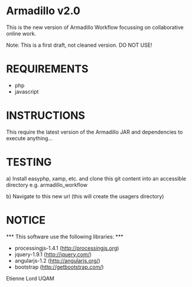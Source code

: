 Armadillo v2.0
==============

This is the new version of Armadillo Workflow focussing on collaborative online work.

Note: This is a first draft, not cleaned version. DO NOT USE!

REQUIREMENTS
==============

- php
- javascript


INSTRUCTIONS
==============
This require the latest version of the Armadillo JAR and dependencies to execute anything...


TESTING
=============

a) Install easyphp, xamp, etc. and clone this git content into an accessible directory e.g. armadillo_workflow

b) Navigate to this new url (this will create the usagers directory)

NOTICE
==============

*** This software use the following libraries: ***

* processingjs-1.4.1 (http://processingjs.org)
* jquery-1.9.1  (http://jquery.com/)
* angularjs-1.2 (http://angularjs.org/)
* bootstrap     (http://getbootstrap.com/)


Etienne Lord
UQAM
